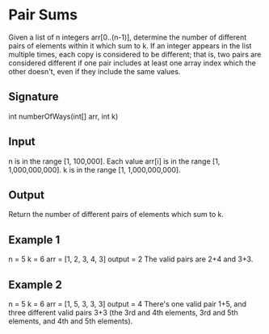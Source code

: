# Pair Sums

Given a list of n integers arr[0..(n-1)], determine the number of different pairs of elements within it which sum to k.
If an integer appears in the list multiple times, each copy is considered to be different; that is, two pairs are considered different if one pair includes at least one array index which the other doesn't, even if they include the same values.

## Signature

int numberOfWays(int[] arr, int k)

## Input

n is in the range [1, 100,000].
Each value arr[i] is in the range [1, 1,000,000,000].
k is in the range [1, 1,000,000,000].

## Output

Return the number of different pairs of elements which sum to k.

## Example 1

n = 5
k = 6
arr = [1, 2, 3, 4, 3]
output = 2
The valid pairs are 2+4 and 3+3.

## Example 2

n = 5
k = 6
arr = [1, 5, 3, 3, 3]
output = 4
There's one valid pair 1+5, and three different valid pairs 3+3 (the 3rd and 4th elements, 3rd and 5th elements, and 4th and 5th elements).
